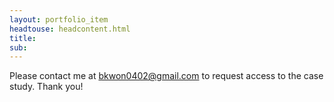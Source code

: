 ```yaml
---
layout: portfolio_item
headtouse: headcontent.html
title: 
sub: 
--- 
```


Please contact me at bkwon0402@gmail.com to request access to the case study. Thank you! 
